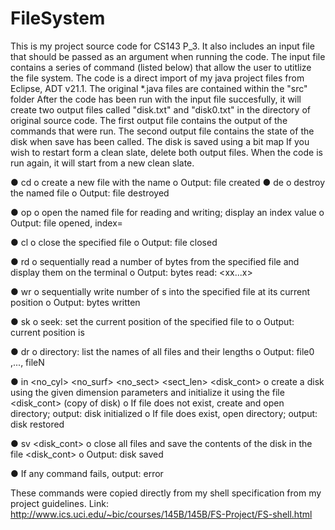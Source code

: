 FileSystem
==========
This is my project source code for CS143 P_3. It also includes an input file that should be passed as an argument when running the code. The input file contains a series of command (listed below) that allow the user to utitlize the file system. The code is a direct import of my java project files from Eclipse, ADT v21.1. The original *.java files are contained within the "src" folder After the code has been run with the input file succesfully, it will create two output files called "disk.txt" and "disk0.txt" in the directory of original source code. The first output file contains the output of the commands that were run. The second output file contains the state of the disk when save has been called. The disk is saved using a bit map  If you wish to restart form a clean slate, delete both output files. When the code is run again, it will start from a new clean slate.

●      cd <name>
	o    create a new file with the name <name>
	o    Output: file <name> created
●      de <name>
	o    destroy the named file <name>
	o    Output: file <name> destroyed
 
●      op <name>
	o    open the named file <name> for reading and writing; display an index value
	o    Output: file <name> opened, index=<index>
 
●      cl <index>
	o    close the specified file <index>
	o    Output: file <index> closed
 
●      rd <index> <count>
	o    sequentially read a number of bytes <count> from the specified file <index> and display them on the terminal
	o    Output: <count> bytes read: <xx...x>
 
●      wr <index> <char> <count>
	o    sequentially write <count> number of <char>s into the specified file <index> at its current position
	o    Output: <count> bytes written
 
●      sk <index> <pos>
	o    seek: set the current position of the specified file <index> to <pos>
	o    Output: current position is <pos>
 
●      dr
	o    directory: list the names of all files and their lengths
	o    Output: file0 <len0>,..., fileN <lenN>
 
●      in <no_cyl> <no_surf> <no_sect> <sect_len> <disk_cont>
	o    create a disk using the given dimension parameters and initialize it using the file <disk_cont> (copy of disk)
	o    If file does not exist, create and open directory; output: disk initialized
	o    If file does exist, open directory; output: disk restored
 
●      sv <disk_cont>
	o    close all files and save the contents of the disk in the file <disk_cont>
	o    Output: disk saved
 
●      If any command fails, output: error
 

These commands were copied directly from my shell specification from my project guidelines.
Link: http://www.ics.uci.edu/~bic/courses/145B/145B/FS-Project/FS-shell.html
